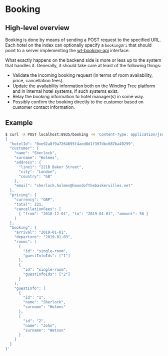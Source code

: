 # Booking

## High-level overview

Booking is done by means of sending a POST request to
the specified URL. Each hotel on the index can optionally specify
a `bookingUri` that should point to a server implementing the
[wt-booking-api](https://github.com/windingtree/wt-update-api) interface.

What exactly happens on the backend side is more or less up to
the system that handles it. Generally, it should take care at
least of the following things:

- Validate the incoming booking request (in terms of room
availability, price, cancellation fees).
- Update the availability information both on the Winding Tree
platform and in internal hotel systems, if such systems exist.
- Relay the booking information to hotel manager(s) in some way.
- Possibly confirm the booking directly to the customer based on
customer contact information.

## Example

```sh
$ curl -X POST localhost:8935/booking -H 'Content-Type: application/json' --data '
{
  "hotelId": "0xe92a8f9a7264695f4aed8d1f397dbc687ba40299",
  "customer": {
    "name": "Sherlock",
    "surname": "Holmes",
    "address": {
      "line1": "221B Baker Street",
      "city": "London",
      "country": "GB"
    },
    "email": "sherlock.holmes@houndofthebaskervilles.net"
  },
  "pricing": {
    "currency": "GBP",
    "total": 221,
    "cancellationFees": [
      { "from": "2018-12-01", "to": "2019-01-01", "amount": 50 }
    ]
  },
  "booking": {
    "arrival": "2019-01-01",
    "departure": "2019-01-03",
    "rooms": [
      {
        "id": "single-room",
        "guestInfoIds": ["1"]
      },
      {
        "id": "single-room",
        "guestInfoIds": ["2"]
      }
    ],
    "guestInfo": [
      {
        "id": "1",
        "name": "Sherlock",
        "surname": "Holmes"
      },
      {
        "id": "2",
        "name": "John",
        "surname": "Watson"
      }
    ]
  }
}'
```
